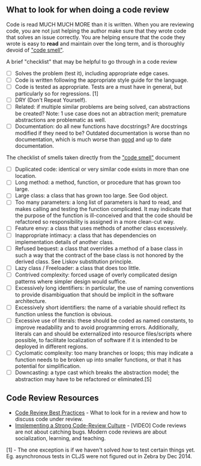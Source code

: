 What to look for when doing a code review
---

Code is read MUCH MUCH MORE than it is written. When you are reviewing code, you are not just helping the author make sure that they wrote code that solves an issue correctly. You are helping ensure that the code they wrote is easy to **read** and maintain over the long term, and is thoroughly devoid of ["code smell"](http://en.wikipedia.org/wiki/Code_smell).

A brief "checklist" that may be helpful to go through in a code review
 * [ ] Solves the problem (test it), including appropriate edge cases.
 * [ ] Code is written following the appropriate style guide for the language.
 * [ ] Code is tested as appropriate. Tests are a must have in general, but particularly so for regressions. [1]
 * [ ] DRY (Don't Repeat Yourself).
 * [ ] Related: if multiple similar problems are being solved, can abstractions be created? Note: 1 use case does not an abtraction merit; premature abstractions are problematic as well.
 * [ ] Documentation: do all new functions have docstrings? Are docstrings modified if they need to be? Outdated documentation is worse than no documentation, which is much worse than [good](https://github.com/onaio/ona-tech/blob/master/checklists/docs.md) and up to date documentation.

The checklist of smells taken directly from the ["code smell"](http://en.wikipedia.org/wiki/Code_smell) document

* [ ] Duplicated code: identical or very similar code exists in more than one location.
* [ ] Long method: a method, function, or procedure that has grown too large.
* [ ] Large class: a class that has grown too large. See God object.
* [ ] Too many parameters: a long list of parameters is hard to read, and makes calling and testing the function complicated. It may indicate that the purpose of the function is ill-conceived and that the code should be refactored so responsibility is assigned in a more clean-cut way.
* [ ] Feature envy: a class that uses methods of another class excessively.
* [ ] Inappropriate intimacy: a class that has dependencies on implementation details of another class.
* [ ] Refused bequest: a class that overrides a method of a base class in such a way that the contract of the base class is not honored by the derived class. See Liskov substitution principle.
* [ ] Lazy class / Freeloader: a class that does too little.
* [ ] Contrived complexity: forced usage of overly complicated design patterns where simpler design would suffice.
* [ ] Excessively long identifiers: in particular, the use of naming conventions to provide disambiguation that should be implicit in the software architecture.
* [ ] Excessively short identifiers: the name of a variable should reflect its function unless the function is obvious.
* [ ] Excessive use of literals: these should be coded as named constants, to improve readability and to avoid programming errors. Additionally, literals can and should be externalized into resource files/scripts where possible, to facilitate localization of software if it is intended to be deployed in different regions.
* [ ] Cyclomatic complexity: too many branches or loops; this may indicate a function needs to be broken up into smaller functions, or that it has potential for simplification.
* [ ] Downcasting: a type cast which breaks the abstraction model; the abstraction may have to be refactored or eliminated.[5]

Code Review Resources
---

* [Code Review Best Practices](http://kevinlondon.com/2015/05/05/code-review-best-practices.html) - What to look for in a review and how to discuss code under review.
* [Implementing a Strong Code-Review Culture](https://www.youtube.com/watch?v=PJjmw9TRB7s#t=12) - [VIDEO]  Code reviews are not about catching bugs. Modern code reviews are about socialization, learning, and teaching.

[1] - The one exception is if we haven't solved *how* to test certain things yet. Eg. asynchronous tests in CLJS were not figured out in Zebra by Dec 2014.
